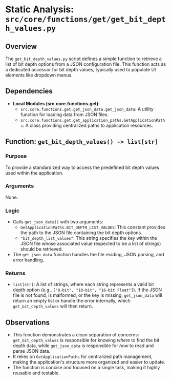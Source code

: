 # Static Analysis: `src/core/functions/get/get_bit_depth_values.py`

## Overview
The `get_bit_depth_values.py` script defines a simple function to retrieve a list of bit depth options from a JSON configuration file. This function acts as a dedicated accessor for bit depth values, typically used to populate UI elements like dropdown menus.

## Dependencies
- **Local Modules (src.core.functions.get)**:
    - `src.core.functions.get.get_json_data.get_json_data`: A utility function for loading data from JSON files.
    - `src.core.functions.get.get_application_paths.GetApplicationPaths`: A class providing centralized paths to application resources.

## Function: `get_bit_depth_values() -> list[str]`

### Purpose
To provide a standardized way to access the predefined bit depth values used within the application.

### Arguments
None.

### Logic
- Calls `get_json_data()` with two arguments:
    - `GetApplicationPaths.BIT_DEPTH_LIST_VALUES`: This constant provides the path to the JSON file containing the bit depth options.
    - `"bit_depth_list_values"`: This string specifies the key within the JSON file whose associated value (expected to be a list of strings) should be retrieved.
- The `get_json_data` function handles the file reading, JSON parsing, and error handling.

### Returns
- `list[str]`: A list of strings, where each string represents a valid bit depth option (e.g., `["8-bit", "10-bit", "16-bit Float"]`). If the JSON file is not found, is malformed, or the key is missing, `get_json_data` will return an empty list or handle the error internally, which `get_bit_depth_values` will then return.

## Observations
- This function demonstrates a clean separation of concerns: `get_bit_depth_values` is responsible for knowing *where* to find the bit depth data, while `get_json_data` is responsible for *how* to read and parse JSON data.
- It relies on `GetApplicationPaths` for centralized path management, making the application's structure more organized and easier to update.
- The function is concise and focused on a single task, making it highly reusable and testable.
